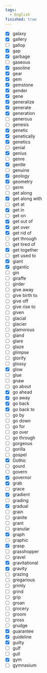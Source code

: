 ```yaml
---
tags:
  - English
finished: true
---
```

- [x] galaxy
- [x] gallery
- [ ] gallop
- [x] gap
- [x] garbage
- [ ] gaseous
- [x] gasoline
- [x] gear
- [x] gem
- [x] gemstone
- [x] gender
- [x] gene
- [x] generalize
- [x] generate
- [x] generation
- [ ] generous
- [ ] genesis
- [x] genetic
- [x] genetically
- [x] genetics
- [ ] genial
- [x] genius
- [ ] genre
- [x] gentle
- [ ] genuine
- [x] geology
- [x] geometry
- [ ] germ
- [ ] get along
- [x] get along with
- [ ] get at
- [x] get in
- [ ] get on
- [x] get out of
- [x] get over
- [x] get rid of
- [ ] get through
- [ ] get tired of
- [x] get together
- [ ] get used to
- [x] giant
- [x] gigantic
- [ ] gin
- [ ] giraffe
- [ ] girder
- [ ] give away
- [ ] give birth to
- [ ] give off
- [ ] give rise to
- [ ] given
- [ ] glacial
- [ ] glacier
- [ ] glamorous
- [ ] gland
- [ ] glare
- [ ] glaze
- [ ] glimpse
- [ ] glorify
- [ ] glossy
- [x] glow
- [ ] glue
- [ ] gnaw
- [ ] go about
- [x] go ahead
- [x] go away
- [x] go back
- [x] go back to
- [ ] go by
- [ ] go down
- [ ] go for
- [ ] go over
- [ ] go through
- [ ] gorgeous
- [ ] gorilla
- [ ] gospel
- [x] Gothic
- [ ] gourd
- [ ] govern
- [x] governor
- [x] grab
- [ ] grace
- [x] gradient
- [ ] grading
- [x] gradual
- [ ] grain
- [ ] granite
- [ ] grant
- [ ] granular
- [x] graph
- [ ] graphic
- [x] grasp
- [ ] grasshopper
- [ ] gravel
- [x] gravitational
- [x] gravity
- [ ] grazing
- [ ] gregarious
- [ ] grimly
- [ ] grind
- [ ] grip
- [ ] groan
- [ ] grocery
- [ ] groom
- [ ] gross
- [ ] grudge
- [x] guarantee
- [x] guideline
- [x] guilty
- [ ] gulf
- [ ] gull
- [x] gym
- [ ] gymnasium